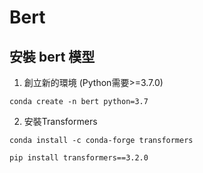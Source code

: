 # Bert

## 安裝 bert 模型
1. 創立新的環境 (Python需要>=3.7.0)
```
conda create -n bert python=3.7
```

2. 安裝Transformers
```
conda install -c conda-forge transformers
```
```
pip install transformers==3.2.0
```
